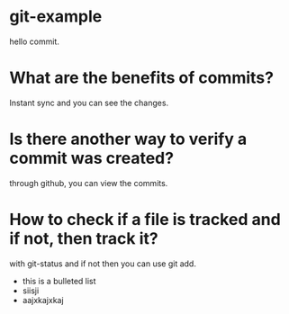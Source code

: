 # git-example
hello commit.

# What are the benefits of commits?
Instant sync and you can see the changes.

# Is there another way to verify a commit was created?
through github, you can view the commits.

# How to check if a file is tracked and if not, then track it?
with git-status and if not then you can use git add.

* this is a bulleted list 
* siisji
* aajxkajxkaj
  
